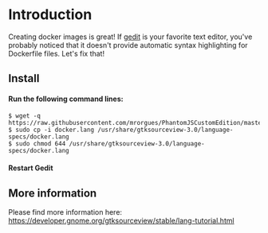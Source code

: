# Introduction

Creating docker images is great!
If [gedit](https://wiki.gnome.org/Apps/Gedit) is your favorite text editor, you've probably noticed that it doesn't provide automatic syntax highlighting for Dockerfile files.
Let's fix that! 

## Install

#### Run the following command lines:

```
$ wget -q https://raw.githubusercontent.com/mrorgues/PhantomJSCustomEdition/master/docker.lang
$ sudo cp -i docker.lang /usr/share/gtksourceview-3.0/language-specs/docker.lang
$ sudo chmod 644 /usr/share/gtksourceview-3.0/language-specs/docker.lang
```

#### Restart Gedit

## More information
Please find more information here: https://developer.gnome.org/gtksourceview/stable/lang-tutorial.html
